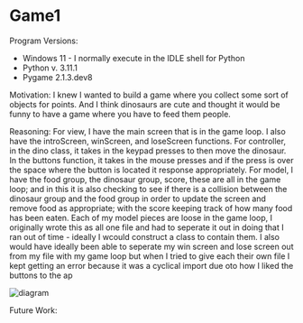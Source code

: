 # Game1

Program Versions:
* Windows 11 - I normally execute in the IDLE shell for Python
* Python v. 3.11.1
* Pygame 2.1.3.dev8

Motivation: I knew I wanted to build a game where you collect some sort of objects for points. And I think dinosaurs are cute and thought it would be funny to have a game where you have to feed them people. 

Reasoning: For view, I have the main screen that is in the game loop. I also have the introScreen, winScreen, and loseScreen functions. For controller, in the dino class, it takes in the keypad presses to then move the dinosaur. In the buttons function, it takes in the mouse presses and if the press is over the space where the button is located it response appropriately. For model, I have the food group, the dinosaur group, score, these are all in the game loop; and in this it is also checking to see if there is a collision between the dinosaur group and the food group in order to update the screen and remove food as appropriate; with the score keeping track of how many food has been eaten. Each of my model pieces are loose in the game loop, I originally wrote this as all one file and had to seperate it out in doing that I ran out of time - ideally I wcould construct a class to contain them. I also would have ideally been able to seperate my win screen and lose screen out from my file with my game loop but when I tried to give each their own file I kept getting an error because it was a cyclical import  due oto how I liked the buttons to the ap

![diagram](https://user-images.githubusercontent.com/33873660/222286894-775c04a6-2b85-4a40-b7ab-845eb68c7e16.jpg)


Future Work: 

